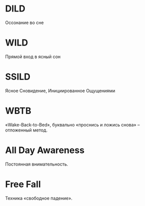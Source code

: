 # DILD
Осознание во сне

# WILD
Прямой вход в ясный сон

# SSILD
Ясное Сновидение, Инициированное Ощущениями

# WBTB

«Wake-Back-to-Bed», буквально «проснись и ложись снова» – отложенный метод.

# All Day Awareness

Постоянная внимательность.

# Free Fall

Техника «свободное падение».